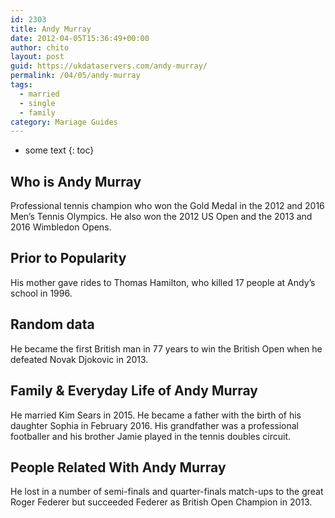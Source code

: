 ```yaml
---
id: 2303
title: Andy Murray
date: 2012-04-05T15:36:49+00:00
author: chito
layout: post
guid: https://ukdataservers.com/andy-murray/
permalink: /04/05/andy-murray  
tags:
  - married
  - single
  - family
category: Mariage Guides
---
```


* some text
{: toc}


## Who is  Andy Murray
                  
                  
                  
Professional tennis champion who won the Gold Medal in the 2012 and 2016 Men&#8217;s Tennis Olympics. He also won the 2012 US Open and the 2013 and 2016 Wimbledon Opens.
                  
                
                
                
## Prior to Popularity 
                  
                  
                  
His mother gave rides to Thomas Hamilton, who killed 17 people at Andy&#8217;s school in 1996.
                  
                
                
                
## Random data 
                  
                  
                  
He became the first British man in 77 years to win the British Open when he defeated Novak Djokovic in 2013.
                  
                
                
                
## Family & Everyday Life of Andy Murray
                  
                  
                  
He married Kim Sears in 2015. He became a father with the birth of his daughter Sophia in February 2016. His grandfather was a professional footballer and his brother Jamie played in the tennis doubles circuit.
                  
                
                
                
## People Related With  Andy Murray
                  
                  
                  
He lost in a number of semi-finals and quarter-finals match-ups to the great Roger Federer but succeeded Federer as British Open Champion in 2013.
                  
                
              
            
          
          
          
    
    
  
